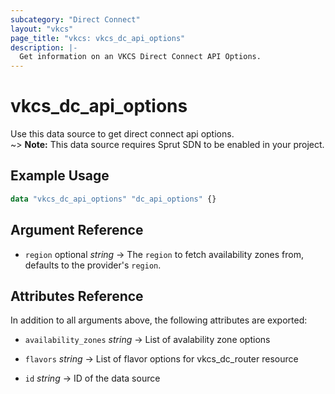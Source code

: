```yaml
---
subcategory: "Direct Connect"
layout: "vkcs"
page_title: "vkcs: vkcs_dc_api_options"
description: |-
  Get information on an VKCS Direct Connect API Options.
---
```


# vkcs_dc_api_options

Use this data source to get direct connect api options.<br> ~> **Note:** This data source requires Sprut SDN to be enabled in your project.

## Example Usage

```terraform
data "vkcs_dc_api_options" "dc_api_options" {}
```

## Argument Reference
- `region` optional *string* &rarr;  The `region` to fetch availability zones from, defaults to the provider's `region`.


## Attributes Reference
In addition to all arguments above, the following attributes are exported:
- `availability_zones` *string* &rarr;  List of avalability zone options

- `flavors` *string* &rarr;  List of flavor options for vkcs_dc_router resource

- `id` *string* &rarr;  ID of the data source


